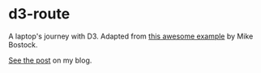 d3-route
========

A laptop's journey with D3. Adapted from [this awesome example](http://bl.ocks.org/mbostock/5851933) by Mike Bostock.

[See the post](https://martingonzalez.net/una-ruta-a-la-snowden/) on my blog.